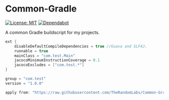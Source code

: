 # Common-Gradle

[![License: MIT](https://img.shields.io/badge/License-MIT-green.svg)](https://opensource.org/licenses/MIT)
[![Dependabot](https://badgen.net/dependabot/TheRandomLabs/Common-Gradle/?icon=dependabot)](https://dependabot.com/)

A common Gradle buildscript for my projects.

```groovy
ext {
	disableDefaultCompileDependencies = true //Guava and SLF4J.
	runnable = true
	mainClass = "com.test.Main"
	jacocoMinimumInstructionCoverage = 0.1
	jacocoExcludes = ["com.test.*"]
}

group = "com.test"
version = "1.0.0"

apply from: "https://raw.githubusercontent.com/TheRandomLabs/Common-Gradle/master/build.gradle"
```
